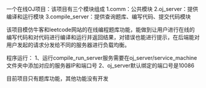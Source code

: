 一个在线OJ项目：该项目有三个模块组成
1.comm：公共模块
2.oj_server：提供编译和运行模块
3.compile_server：提供查询题库、编写代码、提交代码模块

该项目模仿牛客和leetcode网站的在线编程题库功能，能做到让用户进行在线的编写代码和对代码进行编译和运行并返回结果，对错误也能进行提示，在后端能对用户发起的请求分发给不同的服务器进行负载均衡。

程序运行：
1、运行compile_run_server服务需要在oj_server/service_machine文件夹中添加对应的服务器IP和端口号
2、oj_server默认绑定的端口号是10086

目前项目只有题库功能，其他功能没有开发